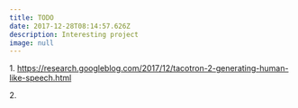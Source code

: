 ```yaml
---
title: TODO
date: 2017-12-28T08:14:57.626Z
description: Interesting project
image: null
---
```

1\. https://research.googleblog.com/2017/12/tacotron-2-generating-human-like-speech.html

2\. 
